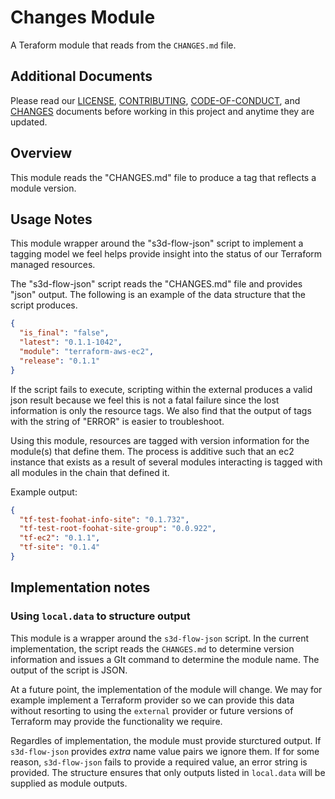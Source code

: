 # Changes Module
A Teraform module that reads from the `CHANGES.md` file.

## Additional Documents
Please read our [LICENSE][lice], [CONTRIBUTING][cont], [CODE-OF-CONDUCT][code],
and [CHANGES][chge] documents before working in this project and anytime they
are updated.

## Overview
This module reads the "CHANGES.md" file to produce a tag that reflects a module
version.

## Usage Notes
This module wrapper around the "s3d-flow-json" script to implement a tagging
model we feel helps provide insight into the status of our Terraform managed
resources.

The "s3d-flow-json" script reads the "CHANGES.md" file and provides "json"
output. The following is an example of the data structure that the script
produces.

```json
{
  "is_final": "false",
  "latest": "0.1.1-1042",
  "module": "terraform-aws-ec2",
  "release": "0.1.1"
}
```

If the script fails to execute, scripting within the external produces a valid
json result because we feel this is not a fatal failure since the lost
information is only the resource tags. We also find that the output of tags
with the string of "ERROR" is easier to troubleshoot.

Using this module, resources are tagged with version information for the
module(s) that define them.  The process is additive such that an ec2 instance
that exists as a result of several modules interacting is tagged with all
modules in the chain that defined it.

Example output:

```json
{
  "tf-test-foohat-info-site": "0.1.732",
  "tf-test-root-foohat-site-group": "0.0.922",
  "tf-ec2": "0.1.1",
  "tf-site": "0.1.4"
}
```

## Implementation notes
### Using `local.data` to structure output
This module is a wrapper around the `s3d-flow-json` script. In the current
implementation, the script reads the `CHANGES.md` to determine version
information and issues a GIt command to determine the module name. The output
of the script is JSON.

At a future point, the implementation of the module will change. We may for
example implement a Terraform provider so we can provide this data without
resorting to using the `external` provider or future versions of Terraform may
provide the functionality we require.

Regardles of implementation, the module must provide sturctured output. If
`s3d-flow-json` provides  _extra_ name value pairs we ignore them. If for some
reason, `s3d-flow-json` fails to provide a required value, an error string is
provided.  The structure ensures that only outputs listed in `local.data` will
be supplied as module outputs.

[chge]: ./CHANGES.md
[code]: ./CODE-OF-CONDUCT.md
[cont]: ./CONTRIBUTING.md
[lice]: ./LICENSE.md
